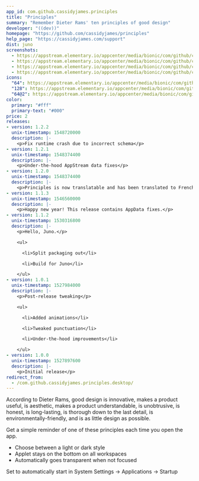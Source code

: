 ```yaml
---
app_id: com.github.cassidyjames.principles
title: "Principles"
summary: "Remember Dieter Rams' ten principles of good design"
developer: "((dev))"
homepage: "https://github.com/cassidyjames/principles"
help_page: "https://cassidyjames.com/support"
dist: juno
screenshots:
  - https://appstream.elementary.io/appcenter/media/bionic/com/github/cassidyjames.principles/C6C7DF18E27DDA4D9188DE30DA469304/screenshots/image-1_orig.png
  - https://appstream.elementary.io/appcenter/media/bionic/com/github/cassidyjames.principles/C6C7DF18E27DDA4D9188DE30DA469304/screenshots/image-2_orig.png
  - https://appstream.elementary.io/appcenter/media/bionic/com/github/cassidyjames.principles/C6C7DF18E27DDA4D9188DE30DA469304/screenshots/image-3_orig.png
  - https://appstream.elementary.io/appcenter/media/bionic/com/github/cassidyjames.principles/C6C7DF18E27DDA4D9188DE30DA469304/screenshots/image-4_orig.png
icons:
  "64": https://appstream.elementary.io/appcenter/media/bionic/com/github/cassidyjames.principles/C6C7DF18E27DDA4D9188DE30DA469304/icons/64x64/com.github.cassidyjames.principles_com.github.cassidyjames.principles.png
  "128": https://appstream.elementary.io/appcenter/media/bionic/com/github/cassidyjames.principles/C6C7DF18E27DDA4D9188DE30DA469304/icons/128x128/com.github.cassidyjames.principles_com.github.cassidyjames.principles.png
  "64@2": https://appstream.elementary.io/appcenter/media/bionic/com/github/cassidyjames.principles/C6C7DF18E27DDA4D9188DE30DA469304/icons/64x64@2/com.github.cassidyjames.principles_com.github.cassidyjames.principles.png
color:
  primary: "#fff"
  primary-text: "#000"
price: 2
releases:
- version: 1.2.2
  unix-timestamp: 1548720000
  description: |-
    <p>Fix runtime crash due to incorrect schema</p>
- version: 1.2.1
  unix-timestamp: 1548374400
  description: |-
    <p>Under-the-hood AppStream data fixes</p>
- version: 1.2.0
  unix-timestamp: 1548374400
  description: |-
    <p>Principles is now translatable and has been translated to French (thanks, @NathanBnm!)</p>
- version: 1.1.3
  unix-timestamp: 1546560000
  description: |-
    <p>Happy new year! This release contains AppData fixes.</p>
- version: 1.1.2
  unix-timestamp: 1530316800
  description: |-
    <p>Hello, Juno.</p>

    <ul>

      <li>Split packaging out</li>

      <li>Build for Juno</li>

    </ul>
- version: 1.0.1
  unix-timestamp: 1527984000
  description: |-
    <p>Post-release tweaking</p>

    <ul>

      <li>Added animations</li>

      <li>Tweaked punctuation</li>

      <li>Under-the-hood improvements</li>

    </ul>
- version: 1.0.0
  unix-timestamp: 1527897600
  description: |-
    <p>Initial release</p>
redirect_from:
  - /com.github.cassidyjames.principles.desktop/
---
```


<p>According to Dieter Rams, good design is innovative, makes a product useful, is aesthetic, makes a product understandable, is unobtrusive, is honest, is long-lasting, is thorough down to the last detail, is environmentally-friendly, and is as little design as possible.</p>
<p>Get a simple reminder of one of these principles each time you open the app.</p>
<ul>
  <li>Choose between a light or dark style</li>
  <li>Applet stays on the bottom on all workspaces</li>
  <li>Automatically goes transparent when not focused</li>
</ul>
<p>Set to automatically start in System Settings → Applications → Startup</p>